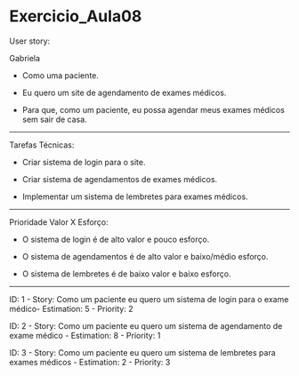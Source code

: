 # Exercicio_Aula08
User story: 

Gabriela

- Como uma paciente.

- Eu quero um site de agendamento de exames médicos.

- Para que, como um paciente, eu possa agendar meus exames médicos sem sair de casa.

------------------------------------------------------------------

Tarefas Técnicas: 

- Criar sistema de login para o site.

- Criar sistema de agendamentos de exames médicos.

- Implementar um sistema de lembretes para exames médicos.

------------------------------------------------------------------

Prioridade Valor X Esforço:

- O sistema de login é de alto valor e pouco esforço. 

- O sistema de agendamentos é de alto valor e baixo/médio esforço.

- O sistema de lembretes é de baixo valor e baixo esforço.

------------------------------------------------------------------

ID: 1 - Story: Como um paciente eu quero um sistema de login para o exame médico- Estimation: 5 - Priority: 2

ID: 2 - Story: Como um paciente eu quero um sistema de agendamento de exame médico - Estimation: 8 - Priority: 1

ID: 3 - Story: Como um paciente eu quero um sistema de lembretes para exames médicos - Estimation: 2 - Priority: 3

